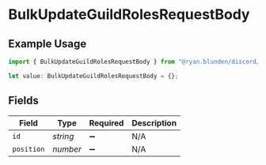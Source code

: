 # BulkUpdateGuildRolesRequestBody

## Example Usage

```typescript
import { BulkUpdateGuildRolesRequestBody } from "@ryan.blunden/discord/models/operations";

let value: BulkUpdateGuildRolesRequestBody = {};
```

## Fields

| Field              | Type               | Required           | Description        |
| ------------------ | ------------------ | ------------------ | ------------------ |
| `id`               | *string*           | :heavy_minus_sign: | N/A                |
| `position`         | *number*           | :heavy_minus_sign: | N/A                |
